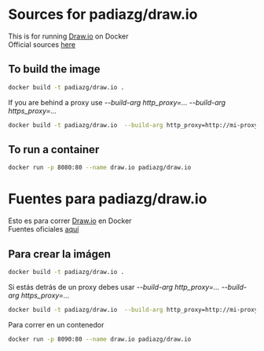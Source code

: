 # Sources for padiazg/draw.io

This is for running [Draw.io](https://www.draw.io/) on Docker  
Official sources [here](https://github.com/jgraph/drawio)

## To build the image
```bash
docker build -t padiazg/draw.io .
```

If you are behind a proxy use *--build-arg http_proxy=... --build-arg https_proxy=...*
```bash
docker build -t padiazg/draw.io  --build-arg http_proxy=http://mi-proxy-address:3128/ --build-arg https_proxy=http://mi-proxy-address:3128/ .
```

## To run a container
```bash
docker run -p 8080:80 --name draw.io padiazg/draw.io
```

# Fuentes para padiazg/draw.io

Esto es para correr [Draw.io](https://www.draw.io/) en Docker  
Fuentes oficiales [aquí](https://github.com/jgraph/drawio)

## Para crear la imágen
```bash
docker build -t padiazg/draw.io .
```

Si estás detrás de un proxy debes usar *--build-arg http_proxy=... --build-arg https_proxy=...*
```bash
docker build -t padiazg/draw.io  --build-arg http_proxy=http://mi-proxy-address:3128/ --build-arg https_proxy=http://mi-proxy-address:3128/ .
```

Para correr en un contenedor
```bash
docker run -p 8090:80 --name draw.io padiazg/draw.io
```
